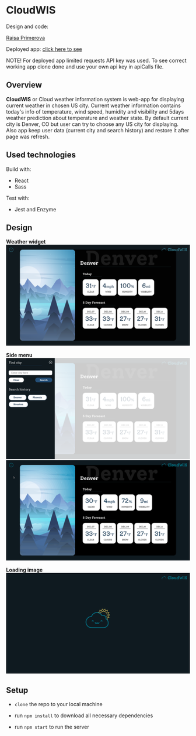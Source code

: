 # CloudWIS

Design and code:

[Raisa Primerova](https://github.com/RayRedGoose)

Deployed app: [click here to see](https://rayredgoose.github.io/CloudWIS)

NOTE! For deployed app limited requests API key was used.
To see correct working app clone done and use your own api key in apiCalls file.

## Overview

**CloudWIS** or Cloud weather information system is web-app for displaying current weather in chosen US city. Current weather information contains today's info of temperature, wind speed, humidity and visibility and 5days weather prediction about temperature and weather state. By default current city is Denver, CO but user can try to choose any US city for displaying. Also app keep user data (current city and search history) and restore it after page was refresh.

## Used technologies

Build with:

- React
- Sass

Test with:

- Jest and Enzyme

## Design

**Weather widget**
![Widget](./screenshots/widget-board.png)

**Side menu**
![Menu](./screenshots/side-menu.png)
![Menu animation](./screenshots/side-menu.gif)

**Loading image**
![Loading](./screenshots/loading.gif)

## Setup

- `clone` the repo to your local machine

- run `npm install` to download all necessary dependencies

- run `npm start` to run the server
